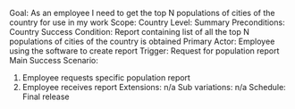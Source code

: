 Goal: As an employee I need to get the top N populations of cities of the country for use in my work
Scope: Country
Level: Summary
Preconditions: Country
Success Condition: Report containing list of all the top N populations of cities of the country is obtained
Primary Actor: Employee using the software to create report
Trigger: Request for population report
Main Success Scenario:
1. Employee requests specific population report
2. Employee receives report
Extensions: n/a
Sub variations: n/a
Schedule: Final release
